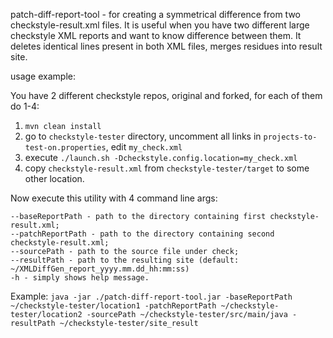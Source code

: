 patch-diff-report-tool - for creating a symmetrical difference from two checkstyle-result.xml files. It is useful when you have two different large checkstyle XML reports and want to know difference between them. It deletes identical lines present in both XML files, merges residues into result site.

usage example:

You have 2 different checkstyle repos, original and forked, for each of them do 1-4:

1. `mvn clean install`
2. go to `checkstyle-tester` directory, uncomment all links in `projects-to-test-on.properties`, edit `my_check.xml`
3. execute `./launch.sh -Dcheckstyle.config.location=my_check.xml`
4. copy `checkstyle-result.xml` from `checkstyle-tester/target` to some other location.

Now execute this utility with 4 command line args:
```
--baseReportPath - path to the directory containing first checkstyle-result.xml;
--patchReportPath - path to the directory containing second checkstyle-result.xml;
--sourcePath - path to the source file under check;
--resultPath - path to the resulting site (default: ~/XMLDiffGen_report_yyyy.mm.dd_hh:mm:ss)
-h - simply shows help message.
```

Example:
`java -jar ./patch-diff-report-tool.jar -baseReportPath ~/checkstyle-tester/location1 -patchReportPath ~/checkstyle-tester/location2 -sourcePath ~/checkstyle-tester/src/main/java -resultPath ~/checkstyle-tester/site_result`
